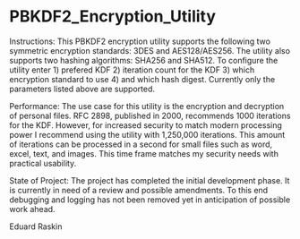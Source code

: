 # PBKDF2_Encryption_Utility
Instructions:
This PBKDF2 encryption utility supports the following two symmetric encryption standards: 3DES and AES128/AES256. The utility also supports two hashing algorithms: SHA256 and SHA512. To configure the utility enter 1) prefered KDF 2) iteration count for the KDF 3) which encryption standard to use 4) and which hash digest. Currently only the parameters listed above are supported.

Performance:
The use case for this utility is the encryption and decryption of personal files. RFC 2898, published in 2000, recommends 1000 iterations for the KDF. However, for increased security to match modern processing power I recommend using the utility with 1,250,000 iterations. This amount of iterations can be processed in a second for small files such as word, excel, text, and images. This time frame matches my security needs with practical usability.   

State of Project:
The project has completed the initial development phase. It is currently in need of a review and possible amendments. To this end debugging and logging has not been removed yet in anticipation of possible work ahead.

Eduard Raskin

